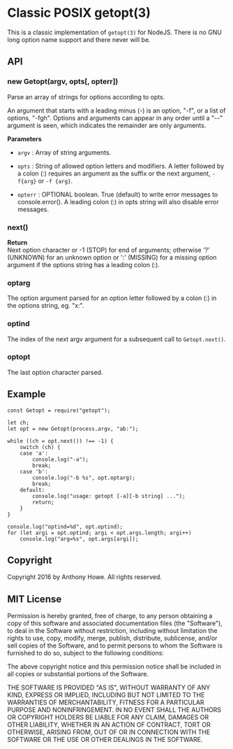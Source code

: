 Classic POSIX getopt(3)
=======================

This is a classic implementation of `getopt(3)` for NodeJS.  There is no GNU long option name support and there never will be. 


API
---
### new Getopt(argv, opts[, opterr])

Parse an array of strings for options according to opts.

An argument that starts with a leading minus (-) is an option, "-f", or a list of options, "-fgh". Options and arguments can appear in any order until a "--" argument is seen, which indicates the remainder are only arguments.

**Parameters**
 * `argv` : Array of string arguments.

 * `opts` : String of allowed option letters and modifiers. A letter followed by a colon (:) requires an argument as the suffix or the next argument, `-f{arg}` or `-f {arg}`.

 * `opterr` : OPTIONAL boolean.  True (default) to write error messages to console.error().  A leading colon (:) in opts string will also disable error messages.

### next()

**Return**  
Next option character or -1 (STOP) for end of arguments; otherwise '?' (UNKNOWN) for an unknown option or ':' (MISSING) for a missing option argument if the options string has a leading colon (:).

### optarg

The option argument parsed for an option letter followed by a colon (:) in the options string, eg. "x:".

### optind

The index of the next argv argument for a subsequent call to `Getopt.next()`.

### optopt

The last option character parsed.



Example
-------

```lang=javascript
const Getopt = require("getopt");

let ch;
let opt = new Getopt(process.argv, "ab:");

while ((ch = opt.next()) !== -1) {
    switch (ch) {
    case 'a':
        console.log("-a");
        break;
    case 'b':
        console.log("-b %s", opt.optarg);
        break;
    default:
        console.log("usage: getopt [-a][-b string] ...");
        return;
    }
}

console.log("optind=%d", opt.optind);
for (let argi = opt.optind; argi < opt.args.length; argi++)
    console.log("arg=%s", opt.args[argi]);
```

## Copyright

Copyright 2016 by Anthony Howe.  All rights reserved.

## MIT License

Permission is hereby granted, free of charge, to any person obtaining a copy of this software and associated documentation files (the "Software"), to deal in the Software without restriction, including without limitation the rights to use, copy, modify, merge, publish, distribute, sublicense, and/or sell copies of the Software, and to permit persons to whom the Software is furnished to do so, subject to the following conditions:

The above copyright notice and this permission notice shall be included in all copies or substantial portions of the Software.

THE SOFTWARE IS PROVIDED "AS IS", WITHOUT WARRANTY OF ANY KIND, EXPRESS OR IMPLIED, INCLUDING BUT NOT LIMITED TO THE WARRANTIES OF MERCHANTABILITY, FITNESS FOR A PARTICULAR PURPOSE AND NONINFRINGEMENT. IN NO EVENT SHALL THE AUTHORS OR COPYRIGHT HOLDERS BE LIABLE FOR ANY CLAIM, DAMAGES OR OTHER LIABILITY, WHETHER IN AN ACTION OF CONTRACT, TORT OR OTHERWISE, ARISING FROM, OUT OF OR IN CONNECTION WITH THE SOFTWARE OR THE USE OR OTHER DEALINGS IN THE SOFTWARE. 
